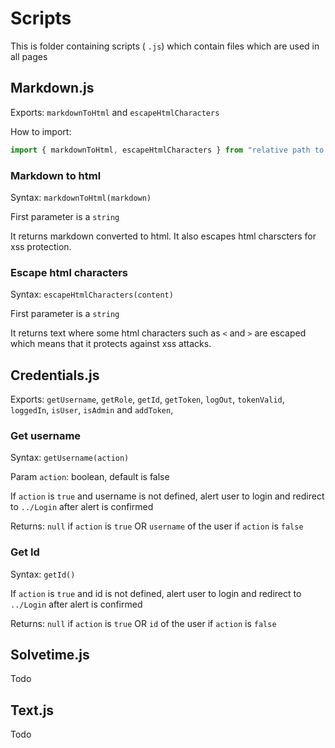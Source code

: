 # Scripts

This is folder containing scripts ( `.js`) which contain files which are used in all pages

## Markdown.js

Exports: `markdownToHtml` and `escapeHtmlCharacters`

How to import: 

```js
import { markdownToHtml, escapeHtmlCharacters } from "relative path to markdown.js" 
```

### Markdown to html

Syntax: `markdownToHtml(markdown)`

First parameter is a `string`

It returns markdown converted to html. It also escapes html charscters for xss protection.

### Escape html characters

Syntax: `escapeHtmlCharacters(content)`

First parameter is a `string`

It returns text where some html characters such as `<` and `>` are escaped which means that it protects against xss attacks. 

## Credentials.js

Exports: `getUsername`, `getRole`, `getId`, `getToken`, `logOut`, `tokenValid`, `loggedIn`, `isUser`, `isAdmin` and `addToken`,

### Get username

Syntax: `getUsername(action)`

Param `action`: boolean, default is false

If `action` is `true` and username is not defined, alert user to login and redirect to `../Login` after alert is confirmed

Returns: `null` if `action` is `true` OR `username` of the user if `action` is `false`

### Get Id

Syntax: `getId()`

If `action` is `true` and id is not defined, alert user to login and redirect to `../Login` after alert is confirmed

Returns: `null` if `action` is `true` OR `id` of the user if `action` is `false`

## Solvetime.js

Todo

## Text.js

Todo